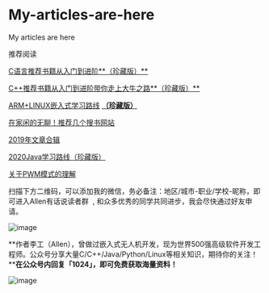 # My-articles-are-here
My articles are here

推荐阅读

[C语言推荐书籍从入门到进阶**（珍藏版）**](http://mp.weixin.qq.com/s?__biz=MzIwMzkzMzI0OA==&mid=2247484319&idx=1&sn=6a2666c7b251267da21461803b8206b8&chksm=96c690b0a1b119a69a20a4a477f577b0e3de1b98edca0d8a228936c8cab69c6fbfd3c96e9795&scene=21#wechat_redirect)

[C++推荐书籍从入门到进阶带你走上大牛之路**（珍藏版）**](http://mp.weixin.qq.com/s?__biz=MzIwMzkzMzI0OA==&mid=2247484333&idx=1&sn=95d829e876eac3dcd828fc7deaab5b4b&chksm=96c69082a1b11994bd0c5b32c09df7a1b9df365bd877c8eac26ac02372b10a1bf2cfa91d4a40&scene=21#wechat_redirect)

[ARM+LINUX嵌入式学习路线](http://mp.weixin.qq.com/s?__biz=MzIwMzkzMzI0OA==&mid=2247484356&idx=1&sn=277324851a6dfb79b59b74d6ca088ecf&chksm=96c690eba1b119fdff3caa7d117f94cdb1b6184145250b0a0ff3123d2d3e346a70a56ad7b558&scene=21#wechat_redirect) [**（珍藏版）**](http://mp.weixin.qq.com/s?__biz=MzIwMzkzMzI0OA==&mid=2247484333&idx=1&sn=95d829e876eac3dcd828fc7deaab5b4b&chksm=96c69082a1b11994bd0c5b32c09df7a1b9df365bd877c8eac26ac02372b10a1bf2cfa91d4a40&scene=21#wechat_redirect)

[在家闲的无聊！推荐几个搜书网站](http://mp.weixin.qq.com/s?__biz=MzIwMzkzMzI0OA==&mid=2247484397&idx=1&sn=f4bd8f4009e793db08e98d775d72bec9&chksm=96c690c2a1b119d46e199f1e58df0965c1b2f61949e38247f0e7b5b1176d2059606c30acaa5f&scene=21#wechat_redirect) 

[2019年文章合辑](http://mp.weixin.qq.com/s?__biz=MzIwMzkzMzI0OA==&mid=2247484391&idx=1&sn=795830726eb111912a885f6e75db57af&chksm=96c690c8a1b119de4f33d4bd553ef401afe89d1a0e8e024a014430a63ba4de55c54ea6f3f084&scene=21#wechat_redirect)

[2020Java学习路线（珍藏版）](http://mp.weixin.qq.com/s?__biz=MzIwMzkzMzI0OA==&mid=2247484415&idx=1&sn=abf6137288dfedffccbe9d39af94c225&chksm=96c690d0a1b119c68159c396026d1d9308a994fd1fe50282da9f6f2ce9b2d4207b37952245c3&scene=21#wechat_redirect)

[关于PWM模式的理解](http://mp.weixin.qq.com/s?__biz=MzIwMzkzMzI0OA==&mid=2247484422&idx=1&sn=9942f50d920550455fc33aa88fdb5948&chksm=96c69729a1b11e3f6f4591aaf42aa8ba3d2ec785476dbed718f486f752dca725598ceb727ed3&scene=21#wechat_redirect)

扫描下方二维码，可以添加我的微信，务必备注：地区/城市-职业/学校-昵称，即可进入Allen有话说读者群  , 和众多优秀的同学共同进步，我会尽快通过好友申请。

![image](https://upload-images.jianshu.io/upload_images/12856594-6f7ddfadb6d30e60?imageMogr2/auto-orient/strip%7CimageView2/2/w/240)

**作者李工（Allen），曾做过嵌入式无人机开发，现为世界500强高级软件开发工程师。公众号分享大量C/C++/Java/Python/Linux等相关知识，期待你的关注！****在公众号内回复「****1024****」，即可免费获取海量资料！**

![image](https://upload-images.jianshu.io/upload_images/12856594-c66abcf765fcf19e?imageMogr2/auto-orient/strip%7CimageView2/2/w/800)

